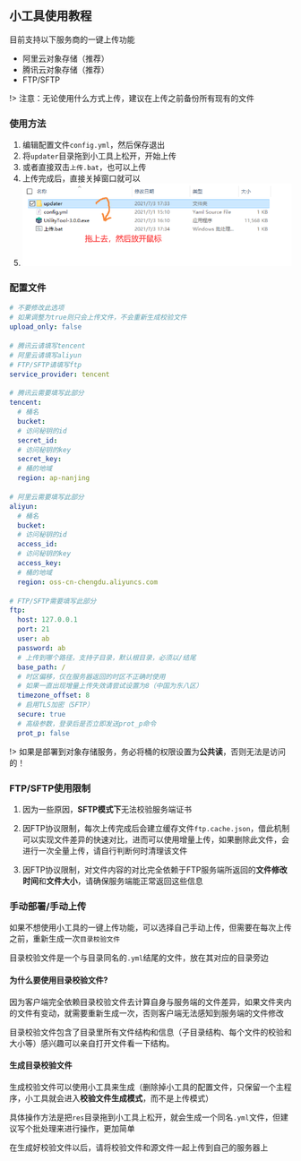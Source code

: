 ## 小工具使用教程

目前支持以下服务商的一键上传功能

+ 阿里云对象存储（推荐）
+ 腾讯云对象存储（推荐）
+ FTP/SFTP

!> 注意：无论使用什么方式上传，建议在上传之前备份所有现有的文件

### 使用方法

1. 编辑配置文件`config.yml`，然后保存退出
2. 将`updater`目录拖到小工具上松开，开始上传
3. 或者直接双击`上传.bat`，也可以上传
4. 上传完成后，直接关掉窗口就可以
5. ![drag](小工具使用教程.assets/drag.png)

### 配置文件

```yaml
# 不要修改此选项
# 如果调整为true则只会上传文件，不会重新生成校验文件
upload_only: false

# 腾讯云请填写tencent
# 阿里云请填写aliyun
# FTP/SFTP请填写ftp
service_provider: tencent

# 腾讯云需要填写此部分
tencent:
  # 桶名
  bucket: 
  # 访问秘钥的id
  secret_id: 
  # 访问秘钥的key
  secret_key: 
  # 桶的地域
  region: ap-nanjing
  
# 阿里云需要填写此部分
aliyun:
  # 桶名
  bucket: 
  # 访问秘钥的id
  access_id: 
  # 访问秘钥的key
  access_key: 
  # 桶的地域
  region: oss-cn-chengdu.aliyuncs.com

# FTP/SFTP需要填写此部分
ftp:
  host: 127.0.0.1
  port: 21
  user: ab
  password: ab
  # 上传到哪个路径，支持子目录，默认根目录，必须以/结尾
  base_path: /
  # 时区偏移，仅在服务器返回的时区不正确时使用
  # 如果一直出现增量上传失效请尝试设置为8（中国为东八区）
  timezone_offset: 8
  # 启用TLS加密（SFTP）
  secure: true
  # 高级参数，登录后是否立即发送prot_p命令
  prot_p: false
```

!>  如果是部署到对象存储服务，务必将桶的权限设置为**公共读**，否则无法是访问的！

### FTP/SFTP使用限制

1. 因为一些原因，**SFTP模式下**无法校验服务端证书

2. 因FTP协议限制，每次上传完成后会建立缓存文件`ftp.cache.json`，借此机制可以实现文件差异的快速对比，进而可以使用增量上传，如果删除此文件，会进行一次全量上传，请自行判断何时清理该文件

3. 因FTP协议限制，对文件内容的对比完全依赖于FTP服务端所返回的**文件修改时间**和**文件大小**，请确保服务端能正常返回这些信息

### 手动部署/手动上传

如果不想使用小工具的一键上传功能，可以选择自己手动上传，但需要在每次上传之前，重新生成一次`目录校验文件`

目录校验文件是一个与目录同名的`.yml`结尾的文件，放在其对应的目录旁边

#### 为什么要使用目录校验文件?

因为客户端完全依赖目录校验文件去计算自身与服务端的文件差异，如果文件夹内的文件有变动，就需要重新生成一次，否则客户端无法感知到服务端的文件修改

目录校验文件包含了目录里所有文件结构和信息（子目录结构、每个文件的校验和大小等）感兴趣可以亲自打开文件看一下结构。

#### 生成目录校验文件

生成校验文件可以使用小工具来生成（删除掉小工具的配置文件，只保留一个主程序，小工具就会进入**校验文件生成模式**，而不是上传模式）

具体操作方法是把`res`目录拖到小工具上松开，就会生成一个同名`.yml`文件，但建议写个批处理来进行操作，更加简单

在生成好校验文件以后，请将校验文件和源文件一起上传到自己的服务器上




